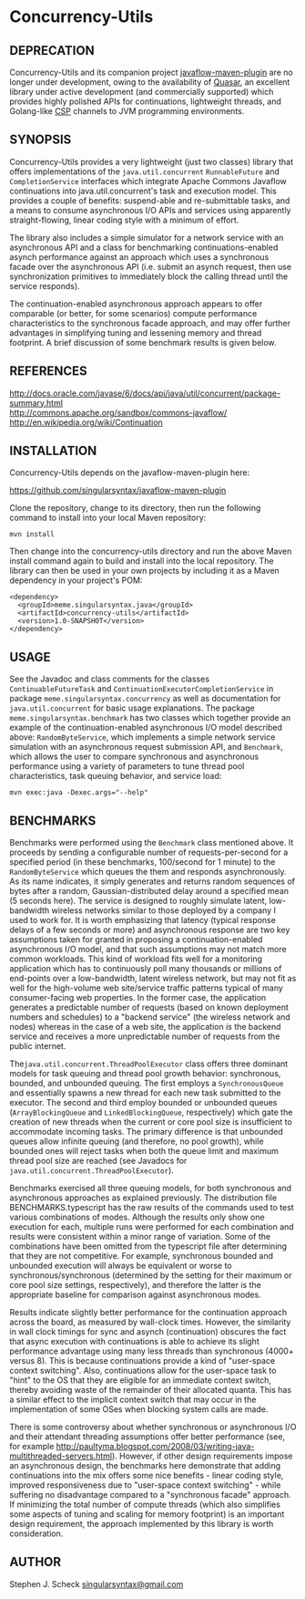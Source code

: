 Concurrency-Utils
=================

DEPRECATION
-----------

Concurrency-Utils and its companion project [javaflow-maven-plugin](https://github.com/singularsyntax/javaflow-maven-plugin) are no longer under development,
owing to the availability of [Quasar](http://docs.paralleluniverse.co/quasar/),
an excellent library under active development (and commercially supported)
which provides highly polished APIs for continuations, lightweight threads, and
Golang-like [CSP](https://en.wikipedia.org/wiki/Communicating_sequential_processes) channels to JVM programming environments.


SYNOPSIS
--------

Concurrency-Utils provides a very lightweight (just two classes) library
that offers implementations of the `java.util.concurrent` `RunnableFuture` and
`CompletionService` interfaces which integrate Apache Commons Javaflow
continuations into java.util.concurrent's task and execution model. This
provides a couple of benefits: suspend-able and re-submittable tasks, and
a means to consume asynchronous I/O APIs and services using apparently
straight-flowing, linear coding style with a minimum of effort.

The library also includes a simple simulator for a network service with an
asynchronous API and a class for benchmarking continuations-enabled asynch
performance against an approach which uses a synchronous facade over the
asynchronous API (i.e. submit an asynch request, then use synchronization
primitives to immediately block the calling thread until the service responds).

The continuation-enabled asynchronous approach appears to offer comparable
(or better, for some scenarios) compute performance characteristics to the
synchronous facade approach, and may offer further advantages in simplifying
tuning and lessening memory and thread footprint. A brief discussion of some
benchmark results is given below.


REFERENCES
----------

<http://docs.oracle.com/javase/6/docs/api/java/util/concurrent/package-summary.html>  
<http://commons.apache.org/sandbox/commons-javaflow/>  
<http://en.wikipedia.org/wiki/Continuation>


INSTALLATION
------------

Concurrency-Utils depends on the javaflow-maven-plugin here:

  https://github.com/singularsyntax/javaflow-maven-plugin

Clone the repository, change to its directory, then run the following command
to install into your local Maven repository:

    mvn install

Then change into the concurrency-utils directory and run the above Maven
install command again to build and install into the local repository. The
library can then be used in your own projects by including it as a Maven
dependency in your project's POM:

    <dependency>
      <groupId>meme.singularsyntax.java</groupId>
      <artifactId>concurrency-utils</artifactId>
      <version>1.0-SNAPSHOT</version>
    </dependency>


USAGE
-----

See the Javadoc and class comments for the classes `ContinuableFutureTask` and
`ContinuationExecutorCompletionService` in package `meme.singularsyntax.concurrency`
as well as documentation for `java.util.concurrent` for basic usage explanations.
The package `meme.singularsyntax.benchmark` has two classes which together provide
an example of the continuation-enabled asynchronous I/O model described above:
`RandomByteService`, which implements a simple network service simulation with
an asynchronous request submission API, and `Benchmark`, which allows the user to
compare synchronous and asynchronous performance using a variety of parameters
to tune thread pool characteristics, task queuing behavior, and service load:

    mvn exec:java -Dexec.args="--help"


BENCHMARKS
----------

Benchmarks were performed using the `Benchmark` class mentioned above. It proceeds
by sending a configurable number of requests-per-second for a specified period (in
these benchmarks, 100/second for 1 minute) to the `RandomByteService` which queues
the them and responds asynchronously. As its name indicates, it simply generates
and returns random sequences of bytes after a random, Gaussian-distributed delay
around a specified mean (5 seconds here). The service is designed to roughly
simulate latent, low-bandwidth wireless networks similar to those deployed by a
company I used to work for. It is worth emphasizing that latency (typical response
delays of a few seconds or more) and asynchronous response are two key assumptions
taken for granted in proposing a continuation-enabled asynchronous I/O model, and
that such assumptions may not match more common workloads. This kind of workload
fits well for a monitoring application which has to continuously poll many thousands
or millions of end-points over a low-bandwidth, latent wireless network, but may not
fit as well for the high-volume web site/service traffic patterns typical of many
consumer-facing web properties. In the former case, the application generates a
predictable number of requests (based on known deployment numbers and schedules)
to a "backend service" (the wireless network and nodes) whereas in the case of a
web site, the application *is* the backend service and receives a more unpredictable
number of requests from the public internet.

The`java.util.concurrent.ThreadPoolExecutor` class offers three dominant models for
task queuing and thread pool growth behavior: synchronous, bounded, and unbounded
queuing. The first employs a `SynchronousQueue` and essentially spawns a new thread
for each new task submitted to the executor. The second and third employ bounded or
unbounded queues (`ArrayBlockingQueue` and `LinkedBlockingQueue`, respectively) which
gate the creation of new threads when the current or core pool size is insufficient
to accommodate incoming tasks. The primary difference is that unbounded queues allow
infinite queuing (and therefore, no pool growth), while bounded ones will reject
tasks when both the queue limit and maximum thread pool size are reached (see Javadocs
for `java.util.concurrent.ThreadPoolExecutor`).

Benchmarks exercised all three queuing models, for both synchronous and asynchronous
approaches as explained previously. The distribution file BENCHMARKS.typescript has
the raw results of the commands used to test various combinations of modes. Although
the results only show one execution for each, multiple runs were performed for each
combination and results were consistent within a minor range of variation. Some of the
combinations have been omitted from the typescript file after determining that they
are not competitive. For example, synchronous bounded and unbounded execution will
always be equivalent or worse to synchronous/synchronous (determined by the setting
for their maximum or core pool size settings, respectively), and therefore the latter
is the appropriate baseline for comparison against asynchronous modes.

Results indicate slightly better performance for the continuation approach across the
board, as measured by wall-clock times. However, the similarity in wall clock timings
for sync and asynch (continuation) obscures the fact that async execution with
continuations is able to achieve its slight performance advantage using many less
threads than synchronous (4000+ versus 8). This is because continuations provide a
kind of "user-space context switching". Also, continuations allow for the user-space
task to "hint" to the OS that they are eligible for an immediate context switch,
thereby avoiding waste of the remainder of their allocated quanta. This has a similar
effect to the implicit context switch that may occur in the implementation of some
OSes when blocking system calls are made.

There is some controversy about whether synchronous or asynchronous I/O and their
attendant threading assumptions offer better performance (see, for example
<http://paultyma.blogspot.com/2008/03/writing-java-multithreaded-servers.html>).
However, if other design requirements impose an asynchronous design, the benchmarks
here demonstrate that adding continuations into the mix offers some nice benefits -
linear coding style, improved responsiveness due to "user-space context switching" -
while suffering no disadvantage compared to a "synchronous facade" approach. If
minimizing the total number of compute threads (which also simplifies some aspects
of tuning and scaling for memory footprint) is an important design requirement,
the approach implemented by this library is worth consideration.


AUTHOR
------

Stephen J. Scheck <singularsyntax@gmail.com>
